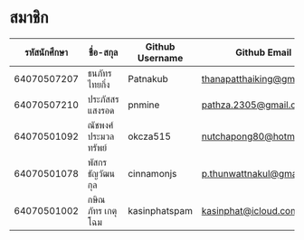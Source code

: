 # สมาชิก
| รหัสนักศึกษา | ชื่อ-สกุล | Github Username | Github Email |
| --- | --- | --- | --- |
|64070507207 | ธนภัทร ไทยกิ่ง | Patnakub | thanapatthaiking@gmail.com |
|64070507210 |ประภัสสร แสงรอด|pnmine| pathza.2305@gmail.com |
|64070501092 |ณัชพงศ์ ประมวลทรัพย์| okcza515 | nutchapong80@hotmail.com |
|64070501078 | พัสกร ธัญวัฒนกุล | cinnamonjs | p.thunwattnakul@gmail.com |
|64070501002 | กษิณภัทร เกตุโฉม | kasinphatspam | kasinphat@icloud.com |